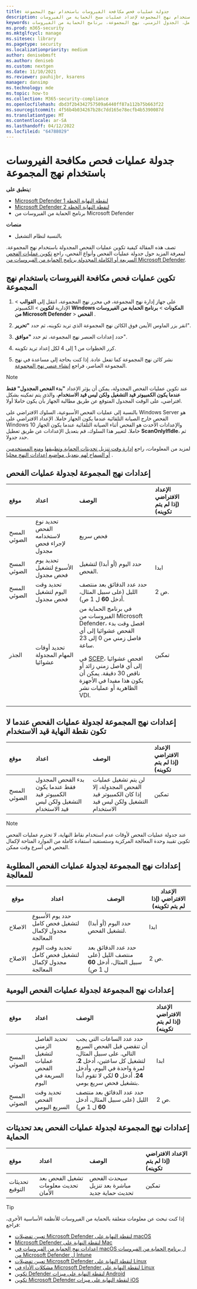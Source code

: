 ```yaml
---
title: جدولة عمليات فحص مكافحة الفيروسات باستخدام نهج المجموعة
description: استخدام نهج المجموعة لإعداد عمليات مسح الحماية من الفيروسات
keywords: الفحص السريع، الفحص الكامل، الجدول الزمني، نهج المجموعة، برنامج الحماية من الفيروسات
ms.prod: m365-security
ms.mktglfcycl: manage
ms.sitesec: library
ms.pagetype: security
ms.localizationpriority: medium
author: denisebmsft
ms.author: deniseb
ms.custom: nextgen
ms.date: 11/10/2021
ms.reviewer: pauhijbr, ksarens
manager: dansimp
ms.technology: mde
ms.topic: how-to
ms.collection: M365-security-compliance
ms.openlocfilehash: dbd3f2b4342757509a6440ff87a112b75b663f22
ms.sourcegitcommit: 4f56b4b034267b28c7dd165e78ecfb4b5390087d
ms.translationtype: MT
ms.contentlocale: ar-SA
ms.lasthandoff: 04/12/2022
ms.locfileid: "64788029"
---
```

# <a name="schedule-antivirus-scans-using-group-policy"></a>جدولة عمليات فحص مكافحة الفيروسات باستخدام نهج المجموعة

**ينطبق على:**

- [Microsoft Defender لنقطة النهاية الخطة 1](https://go.microsoft.com/fwlink/?linkid=2154037)
- [Microsoft Defender لنقطة النهاية الخطة 2](https://go.microsoft.com/fwlink/?linkid=2154037)
- برنامج الحماية من الفيروسات من Microsoft Defender

**منصات**
- بالنسبة لنظام التشغيل

تصف هذه المقالة كيفية تكوين عمليات الفحص المجدولة باستخدام نهج المجموعة. لمعرفة المزيد حول جدولة عمليات الفحص وأنواع الفحص، راجع [تكوين عمليات الفحص السريعة أو الكاملة المجدولة برنامج الحماية من الفيروسات من Microsoft Defender](schedule-antivirus-scans.md). 

## <a name="configure-antivirus-scans-using-group-policy"></a>تكوين عمليات فحص مكافحة الفيروسات باستخدام نهج المجموعة

1. على جهاز إدارة نهج المجموعة، في محرر نهج المجموعة، انتقل إلى **القوالب** \> الإدارية **لتكوين** \> الكمبيوتر **Windows المكونات** \> **برنامج الحماية من الفيروسات من Microsoft Defender** \> **الفحص** .

2. انقر بزر الماوس الأيمن فوق الكائن نهج المجموعة الذي تريد تكوينه، ثم حدد **"تحرير**".

3. حدد إعدادات العنصر نهج المجموعة، ثم حدد **"موافق**". 

4. كرر الخطوات من 1 إلى 4 لكل إعداد تريد تكوينه.

5. نشر كائن نهج المجموعة كما تفعل عادة. إذا كنت بحاجة إلى مساعدة في نهج المجموعة العناصر، فراجع [إنشاء عنصر نهج المجموعة](/windows/security/threat-protection/windows-firewall/create-a-group-policy-object).

> [!NOTE]
> عند تكوين عمليات الفحص المجدولة، يمكن أن يؤثر الإعداد **"بدء الفحص المجدول" فقط عندما يكون الكمبيوتر قيد التشغيل ولكن ليس قيد الاستخدام**، والذي يتم تمكينه بشكل افتراضي، على الوقت المجدول المتوقع عن طريق مطالبة الجهاز بأن يكون خاملا أولا.
>
> بالنسبة إلى عمليات الفحص الأسبوعية، السلوك الافتراضي على Windows Server هو الفحص خارج الصيانة التلقائية عندما يكون الجهاز خاملا. الإعداد الافتراضي على Windows 10 والإعدادات الأحدث هو الفحص أثناء الصيانة التلقائية عندما يكون الجهاز خاملا. لتغيير هذا السلوك، قم بتعديل الإعدادات عن طريق تعطيل **ScanOnlyIfIdle**، ثم حدد جدولا.

لمزيد من المعلومات، راجع [إدارة وقت تنزيل تحديثات الحماية وتطبيقها](manage-protection-update-schedule-microsoft-defender-antivirus.md) [ومنع المستخدمين أو السماح لهم بتعديل مواضيع إعدادات النهج محليا](configure-local-policy-overrides-microsoft-defender-antivirus.md) .

## <a name="group-policy-settings-for-scheduling-scans"></a>إعدادات نهج المجموعة لجدولة عمليات الفحص

| موقع | اعداد | الوصف | الإعداد الافتراضي (إذا لم يتم تكوينه) |
|:---|:---|:---|:---|
| المسح الضوئي | تحديد نوع الفحص لاستخدامه لإجراء فحص مجدول | فحص سريع |
| المسح الضوئي | تحديد يوم الأسبوع لتشغيل فحص مجدول | حدد اليوم (أو أبدا) لتشغيل الفحص. | ابدا |
| المسح الضوئي | تحديد وقت اليوم لتشغيل فحص مجدول | حدد عدد الدقائق بعد منتصف الليل (على سبيل المثال، أدخل **60** ل 1 ص). | 2 ص. |
| الجذر | تحديد أوقات المهام المجدولة عشوائيا |في برنامج الحماية من الفيروسات من Microsoft Defender، افصل وقت بدء الفحص عشوائيا إلى أي فاصل زمني من 0 إلى 23 ساعة. <p>في [SCEP](/mem/intune/protect/certificates-scep-configure)، افحص عشوائيا إلى أي فاصل زمني زائد أو ناقص 30 دقيقة. يمكن أن يكون هذا مفيدا في الأجهزة الظاهرية أو عمليات نشر VDI. | تمكين |

## <a name="group-policy-settings-for-scheduling-scans-for-when-an-endpoint-is-not-in-use"></a>إعدادات نهج المجموعة لجدولة عمليات الفحص عندما لا تكون نقطة النهاية قيد الاستخدام

| موقع | اعداد | الوصف | الإعداد الافتراضي (إذا لم يتم تكوينه) |
|:---|:---|:---|:---|
| المسح الضوئي | بدء الفحص المجدول فقط عندما يكون الكمبيوتر قيد التشغيل ولكن ليس قيد الاستخدام | لن يتم تشغيل عمليات الفحص المجدولة، إلا إذا كان الكمبيوتر قيد التشغيل ولكن ليس قيد الاستخدام | تمكين |

> [!NOTE]
> عند جدولة عمليات الفحص لأوقات عدم استخدام نقاط النهاية، لا تحترم عمليات الفحص تكوين تقييد وحدة المعالجة المركزية وستستفيد استفادة كاملة من الموارد المتاحة لإكمال الفحص في أسرع وقت ممكن.

## <a name="group-policy-settings-for-scheduling-remediation-required-scans"></a>إعدادات نهج المجموعة لجدولة عمليات الفحص المطلوبة للمعالجة

| موقع | اعداد | الوصف | الإعداد الافتراضي (إذا لم يتم تكوينه) |
|---|---|---|---|
| الاصلاح | حدد يوم الأسبوع لتشغيل فحص كامل مجدول لإكمال المعالجة | حدد اليوم (أو أبدا) لتشغيل الفحص. | ابدا |
| الاصلاح | تحديد وقت اليوم لتشغيل فحص كامل مجدول لإكمال المعالجة | حدد عدد الدقائق بعد منتصف الليل (على سبيل المثال، أدخل **60** ل 1 ص) | 2 ص. |

## <a name="group-policy-settings-for-scheduling-daily-scans"></a>إعدادات نهج المجموعة لجدولة عمليات الفحص اليومية

| موقع | اعداد | الوصف | الإعداد الافتراضي (إذا لم يتم تكوينه) |
|:---|:---|:---|:---|
| المسح الضوئي | تحديد الفاصل الزمني لتشغيل عمليات الفحص السريعة في اليوم | حدد عدد الساعات التي يجب أن تنقضي قبل الفحص السريع التالي. على سبيل المثال، لتشغيل كل ساعتين، أدخل **2**، لمرة واحدة في اليوم، وأدخل **24**. أدخل **0** لكي لا تقوم أبدا بتشغيل فحص سريع يومي. | ابدا |
| المسح الضوئي | تحديد وقت الفحص السريع اليومي | حدد عدد الدقائق بعد منتصف الليل (على سبيل المثال، أدخل **60** ل 1 ص) | 2 ص. |

## <a name="group-policy-settings-for-scheduling-scans-after-protection-updates"></a>إعدادات نهج المجموعة لجدولة عمليات الفحص بعد تحديثات الحماية

| موقع | اعداد | الوصف | الإعداد الافتراضي (إذا لم يتم تكوينه)|
|:---|:---|:---|:---|
| تحديثات التوقيع | تشغيل الفحص بعد تحديث معلومات الأمان | سيحدث الفحص مباشرة بعد تنزيل تحديث حماية جديد | تمكين |

> [!TIP]
> إذا كنت تبحث عن معلومات متعلقة بالحماية من الفيروسات للأنظمة الأساسية الأخرى، فراجع:
> - [تعيين تفضيلات Microsoft Defender لنقطة النهاية على macOS](mac-preferences.md)
> - [Microsoft Defender لنقطة النهاية على Mac](microsoft-defender-endpoint-mac.md)
> - [إعدادات نهج الحماية من الفيروسات في macOS ل برنامج الحماية من الفيروسات من Microsoft Defender ل Intune](/mem/intune/protect/antivirus-microsoft-defender-settings-macos)
> - [تعيين تفضيلات Microsoft Defender لنقطة النهاية على Linux](linux-preferences.md)
> - [مشكلات الأداء في Microsoft Defender لنقطة النهاية على Linux](microsoft-defender-endpoint-linux.md)
> - [تكوين Defender لنقطة النهاية على ميزات Android](android-configure.md)
> - [تكوين Microsoft Defender لنقطة النهاية على ميزات iOS](ios-configure-features.md)